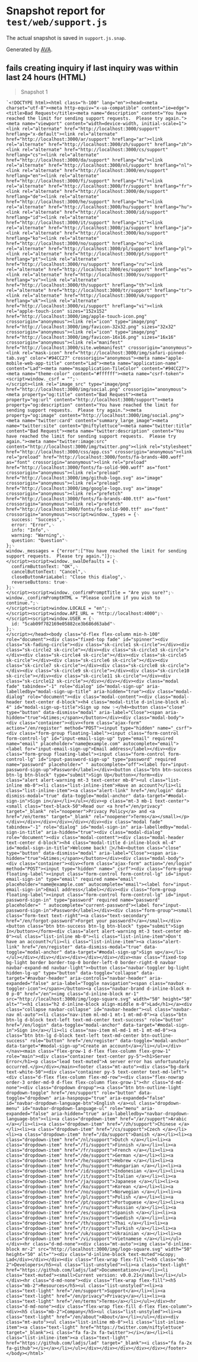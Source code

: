 # Snapshot report for `test/web/support.js`

The actual snapshot is saved in `support.js.snap`.

Generated by [AVA](https://avajs.dev).

## fails creating inquiry if last inquiry was within last 24 hours (HTML)

> Snapshot 1

    `<!DOCTYPE html><html class="h-100" lang="en"><head><meta charset="utf-8"><meta http-equiv="x-ua-compatible" content="ie=edge"><title>Bad Request</title><meta name="description" content="You have reached the limit for sending support requests.  Please try again."><meta name="viewport" content="width=device-width, initial-scale=1"><link rel="alternate" href="http://localhost:3000/support" hreflang="x-default"><link rel="alternate" href="http://localhost:3000/ar/support" hreflang="ar"><link rel="alternate" href="http://localhost:3000/zh/support" hreflang="zh"><link rel="alternate" href="http://localhost:3000/cs/support" hreflang="cs"><link rel="alternate" href="http://localhost:3000/da/support" hreflang="da"><link rel="alternate" href="http://localhost:3000/nl/support" hreflang="nl"><link rel="alternate" href="http://localhost:3000/en/support" hreflang="en"><link rel="alternate" href="http://localhost:3000/fi/support" hreflang="fi"><link rel="alternate" href="http://localhost:3000/fr/support" hreflang="fr"><link rel="alternate" href="http://localhost:3000/de/support" hreflang="de"><link rel="alternate" href="http://localhost:3000/he/support" hreflang="he"><link rel="alternate" href="http://localhost:3000/hu/support" hreflang="hu"><link rel="alternate" href="http://localhost:3000/id/support" hreflang="id"><link rel="alternate" href="http://localhost:3000/it/support" hreflang="it"><link rel="alternate" href="http://localhost:3000/ja/support" hreflang="ja"><link rel="alternate" href="http://localhost:3000/ko/support" hreflang="ko"><link rel="alternate" href="http://localhost:3000/no/support" hreflang="no"><link rel="alternate" href="http://localhost:3000/pl/support" hreflang="pl"><link rel="alternate" href="http://localhost:3000/pt/support" hreflang="pt"><link rel="alternate" href="http://localhost:3000/ru/support" hreflang="ru"><link rel="alternate" href="http://localhost:3000/es/support" hreflang="es"><link rel="alternate" href="http://localhost:3000/sv/support" hreflang="sv"><link rel="alternate" href="http://localhost:3000/th/support" hreflang="th"><link rel="alternate" href="http://localhost:3000/tr/support" hreflang="tr"><link rel="alternate" href="http://localhost:3000/uk/support" hreflang="uk"><link rel="alternate" href="http://localhost:3000/vi/support" hreflang="vi"><link rel="apple-touch-icon" sizes="152x152" href="http://localhost:3000/img/apple-touch-icon.png" crossorigin="anonymous"><link rel="icon" type="image/png" href="http://localhost:3000/img/favicon-32x32.png" sizes="32x32" crossorigin="anonymous"><link rel="icon" type="image/png" href="http://localhost:3000/img/favicon-16x16.png" sizes="16x16" crossorigin="anonymous"><link rel="manifest" href="http://localhost:3000/site.webmanifest" crossorigin="anonymous"><link rel="mask-icon" href="http://localhost:3000/img/safari-pinned-tab.svg" color="#94CC27" crossorigin="anonymous"><meta name="apple-mobile-web-app-title" content="Lad"><meta name="application-name" content="Lad"><meta name="msapplication-TileColor" content="#94CC27"><meta name="theme-color" content="#ffffff"><meta name="csrf-token"><script>window._csrf = "";␊
    </script><link rel="image_src" type="image/png" href="http://localhost:3000/img/social.png" crossorigin="anonymous"><meta property="og:title" content="Bad Request"><meta property="og:url" content="http://localhost:3000/support"><meta property="og:description" content="You have reached the limit for sending support requests.  Please try again."><meta property="og:image" content="http://localhost:3000/img/social.png"><meta name="twitter:card" content="summary_large_image"><meta name="twitter:site" content="@niftylettuce"><meta name="twitter:title" content="Bad Request"><meta name="twitter:description" content="You have reached the limit for sending support requests.  Please try again."><meta name="twitter:image:src" content="http://localhost:3000/img/twitter.png"><link rel="stylesheet" href="http://localhost:3000/css/app.css" crossorigin="anonymous"><link rel="preload" href="http://localhost:3000/fonts/fa-brands-400.woff" as="font" crossorigin="anonymous"><link rel="preload" href="http://localhost:3000/fonts/fa-solid-900.woff" as="font" crossorigin="anonymous"><link rel="preload" href="http://localhost:3000/img/github-logo.svg" as="image" crossorigin="anonymous"><link rel="preload" href="http://localhost:3000/img/google-logo.svg" as="image" crossorigin="anonymous"><link rel="prefetch" href="http://localhost:3000/fonts/fa-brands-400.ttf" as="font" crossorigin="anonymous"><link rel="prefetch" href="http://localhost:3000/fonts/fa-solid-900.ttf" as="font" crossorigin="anonymous"><script>window._types = {␊
      success: "Success",␊
      error: "Error",␊
      info: "Info",␊
      warning: "Warning",␊
      question: "Question"␊
    };␊
    window._messages = {"error":["You have reached the limit for sending support requests.  Please try again."]};␊
    </script><script>window._swalDefaults = {␊
      confirmButtonText: "OK",␊
      cancelButtonText: "Cancel",␊
      closeButtonAriaLabel: "Close this dialog",␊
      reverseButtons: true␊
    };␊
    </script><script>window._confirmPromptTitle = "Are you sure?";␊
    window._confirmPromptHTML = "Please confirm if you wish to continue.";␊
    </script><script>window.LOCALE = "en";␊
    </script><script>window.API_URL = "http://localhost:4000";␊
    </script><script>window.USER = {␊
      id: "5cab09f782169e05882ce3b686d63abd"␊
    };␊
    </script></head><body class="d-flex flex-column min-h-100" role="document"><div class="fixed-top fade" id="spinner"><div class="sk-fading-circle"><div class="sk-circle1 sk-circle"></div><div class="sk-circle2 sk-circle"></div><div class="sk-circle3 sk-circle"></div><div class="sk-circle4 sk-circle"></div><div class="sk-circle5 sk-circle"></div><div class="sk-circle6 sk-circle"></div><div class="sk-circle7 sk-circle"></div><div class="sk-circle8 sk-circle"></div><div class="sk-circle9 sk-circle"></div><div class="sk-circle10 sk-circle"></div><div class="sk-circle11 sk-circle"></div><div class="sk-circle12 sk-circle"></div></div></div><div class="modal fade" tabindex="-1" role="dialog" id="modal-sign-up" aria-labelledby="modal-sign-up-title" aria-hidden="true"><div class="modal-dialog" role="document"><div class="modal-content"><div class="modal-header text-center d-block"><h4 class="modal-title d-inline-block ml-4" id="modal-sign-up-title">Sign up now ✨</h4><button class="close" type="button" data-dismiss="modal" aria-label="Close"><span aria-hidden="true">&times;</span></button></div><div class="modal-body"><div class="container"><div><form class="ajax-form" action="/en/register" method="POST"><input type="hidden" name="_csrf"><div class="form-group floating-label"><input class="form-control form-control-lg" id="input-email-sign-up" type="email" required name="email" placeholder="name@example.com" autocomplete="email"><label for="input-email-sign-up">Email address</label></div><div class="form-group floating-label"><input class="form-control form-control-lg" id="input-password-sign-up" type="password" required name="password" placeholder=" " autocomplete="off"><label for="input-password-sign-up">Password</label></div><button class="btn btn-success btn-lg btn-block" type="submit">Sign Up</button></form><div class="alert alert-warning mt-3 text-center mb-0"><ul class="list-inline mb-0"><li class="list-inline-item">Have an account?</li><li class="list-inline-item"><a class="alert-link" href="/en/login" data-dismiss-modal="true" data-toggle="modal-anchor" data-target="#modal-sign-in">Sign in</a></li></ul></div><p class="mt-3 mb-1 text-center"><small class="text-black-50">Read our <a href="/en/privacy" target="_blank" rel="noopener">Privacy Policy</a> and <a href="/en/terms" target="_blank" rel="noopener">Terms</a></small></p></div></div></div></div></div></div><div class="modal fade" tabindex="-1" role="dialog" id="modal-sign-in" aria-labelledby="modal-sign-in-title" aria-hidden="true"><div class="modal-dialog" role="document"><div class="modal-content"><div class="modal-header text-center d-block"><h4 class="modal-title d-inline-block ml-4" id="modal-sign-in-title">Welcome back! 👋</h4><button class="close" type="button" data-dismiss="modal" aria-label="Close"><span aria-hidden="true">&times;</span></button></div><div class="modal-body"><div class="container"><div><form class="ajax-form" action="/en/login" method="POST"><input type="hidden" name="_csrf"><div class="form-group floating-label"><input class="form-control form-control-lg" id="input-email-sign-in" type="email" required name="email" placeholder="name@example.com" autocomplete="email"><label for="input-email-sign-in">Email address</label></div><div class="form-group floating-label"><input class="form-control form-control-lg" id="input-password-sign-in" type="password" required name="password" placeholder=" " autocomplete="current-password"><label for="input-password-sign-in">Password</label></div><div class="form-group"><small class="form-text text-right"><a class="text-secondary" href="/en/forgot-password">Forget your password?</a></small></div><button class="btn btn-success btn-lg btn-block" type="submit">Sign In</button></form><div class="alert alert-warning mt-3 text-center mb-0"><ul class="list-inline mb-0"><li class="list-inline-item">Don't have an account?</li><li class="list-inline-item"><a class="alert-link" href="/en/register" data-dismiss-modal="true" data-toggle="modal-anchor" data-target="#modal-sign-up">Sign up</a></li></ul></div></div></div></div></div></div></div><nav class="fixed-top bg-light border border-top-0 border-left-0 border-right-0 navbar navbar-expand-md navbar-light"><button class="navbar-toggler bg-light hidden-lg-up" type="button" data-toggle="collapse" data-target="#navbar-header" aria-controls="navbar-header" aria-expanded="false" aria-label="Toggle navigation"><span class="navbar-toggler-icon"></span></button><a class="navbar-brand d-inline-block m-0 p-0" href="/en"><img class="d-inline-block mr-1" src="http://localhost:3000/img/logo-square.svg" width="50" height="50" alt=""><h1 class="h2 d-inline-block align-middle m-0">Lad</h1></a><div class="collapse navbar-collapse" id="navbar-header"><ul class="navbar-nav ml-auto"><li class="nav-item ml-md-1 mt-1 mt-md-0"><a class="btn btn-lg d-block text-left text-md-center text-success" role="button" href="/en/login" data-toggle="modal-anchor" data-target="#modal-sign-in">Sign in</a></li><li class="nav-item ml-md-1 mt-1 mt-md-0"><a class="btn btn-lg d-block text-left text-md-center btn-outline-success" role="button" href="/en/register" data-toggle="modal-anchor" data-target="#modal-sign-up">Create an account</a></li></ul></div></nav><main class="flex-grow-1 d-flex flex-column flex-grow-1" role="main"><div class="container text-center py-5"><h1>Server Error</h1><p class="lead text-muted">A server error has unfortunately occurred.</p></div></main><footer class="mt-auto"><div class="bg-dark text-white-50"><div class="container py-5 text-center text-md-left"><div class="d-flex flex-column flex-md-row"><div class="flex-nowrap order-3 order-md-0 d-flex flex-column flex-grow-1"><hr class="d-md-none"><div class="dropdown dropup"><a class="btn btn-outline-light dropdown-toggle" href="/en/support" role="button" data-toggle="dropdown" aria-haspopup="true" aria-expanded="false" id="navbar-dropdown-language-btn">English </a><ul class="dropdown-menu" id="navbar-dropdown-language-ul" role="menu" aria-expanded="false" aria-hidden="true" aria-labelledby="navbar-dropdown-language-btn"><li><a class="dropdown-item" href="/ar/support">Arabic </a></li><li><a class="dropdown-item" href="/zh/support">Chinese </a></li><li><a class="dropdown-item" href="/cs/support">Czech </a></li><li><a class="dropdown-item" href="/da/support">Danish </a></li><li><a class="dropdown-item" href="/nl/support">Dutch </a></li><li><a class="dropdown-item" href="/fi/support">Finnish </a></li><li><a class="dropdown-item" href="/fr/support">French </a></li><li><a class="dropdown-item" href="/de/support">German </a></li><li><a class="dropdown-item" href="/he/support">Hebrew </a></li><li><a class="dropdown-item" href="/hu/support">Hungarian </a></li><li><a class="dropdown-item" href="/id/support">Indonesian </a></li><li><a class="dropdown-item" href="/it/support">Italian </a></li><li><a class="dropdown-item" href="/ja/support">Japanese </a></li><li><a class="dropdown-item" href="/ko/support">Korean </a></li><li><a class="dropdown-item" href="/no/support">Norwegian </a></li><li><a class="dropdown-item" href="/pl/support">Polish </a></li><li><a class="dropdown-item" href="/pt/support">Portuguese </a></li><li><a class="dropdown-item" href="/ru/support">Russian </a></li><li><a class="dropdown-item" href="/es/support">Spanish </a></li><li><a class="dropdown-item" href="/sv/support">Swedish </a></li><li><a class="dropdown-item" href="/th/support">Thai </a></li><li><a class="dropdown-item" href="/tr/support">Turkish </a></li><li><a class="dropdown-item" href="/uk/support">Ukrainian </a></li><li><a class="dropdown-item" href="/vi/support">Vietnamese </a></li></ul></div><hr class="d-md-none"><div class="mt-auto"><img class="d-inline-block mr-2" src="http://localhost:3000/img/logo-square.svg" width="50" height="50" alt=""><div class="d-inline-block text-muted">&copy; Lad</div></div></div><div class="flex-wrap flex-fill"><h5 class="mb-2">Developers</h5><ul class="list-unstyled"><li><a class="text-light" href="https://github.com/ladjs/lad">Documentation</a></li><li class="text-muted"><small>Current version: v0.0.21</small></li></ul></div><hr class="d-md-none"><div class="flex-wrap flex-fill"><h5 class="mb-2">Resources</h5><ul class="list-unstyled"><li><a class="text-light" href="/en/support">Support</a></li><li><a class="text-light" href="/en/privacy">Privacy</a></li><li><a class="text-light" href="/en/terms">Terms</a></li></ul></div><hr class="d-md-none"><div class="flex-wrap flex-fill d-flex flex-column"><div><h5 class="mb-2">Company</h5><ul class="list-unstyled"><li><a class="text-light" href="/en/about">About</a></li></ul></div><div class="mt-auto"><ul class="list-inline mb-0"><li class="list-inline-item"><a class="text-light" href="https://twitter.com/niftylettuce" target="_blank"><i class="fa fa-2x fa-twitter"></i></a></li><li class="list-inline-item"><a class="text-light" href="https://github.com/ladjs/lad" target="_blank"><i class="fa fa-2x fa-github"></i></a></li></ul></div></div></div></div></div></footer></body></html>`
